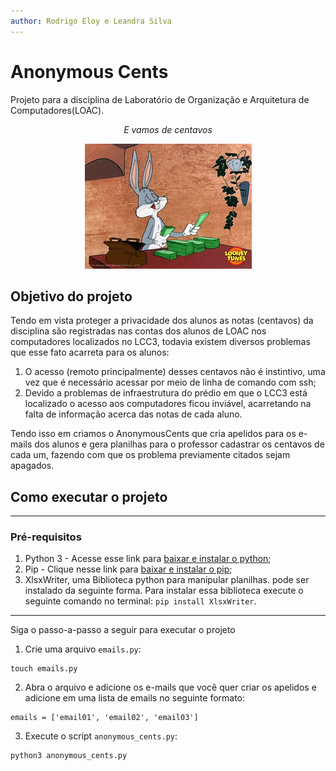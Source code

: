```yaml
---
author: Rodrigo Eloy e Leandra Silva
---
```


# Anonymous Cents
Projeto para a disciplina de Laboratório de Organização e Arquitetura de Computadores(LOAC).

<div align=center>
    <p><i>E vamos de centavos</i></p>
    <img src='./img/perna-longa.gif'>
</div>

## Objetivo do projeto
Tendo em vista proteger a privacidade dos alunos as notas (centavos) da disciplina são registradas nas contas dos alunos de LOAC nos computadores localizados no LCC3, todavia existem diversos problemas que esse fato acarreta para os alunos:

1. O acesso (remoto principalmente) desses centavos não é instintivo, uma vez que é necessário acessar por meio de linha de comando com ssh;
2. Devido a problemas de infraestrutura do prédio em que o LCC3 está localizado o acesso aos computadores ficou inviável, acarretando na falta de informação acerca das notas de cada aluno.

Tendo isso em criamos o AnonymousCents que cria apelidos para os e-mails dos alunos e gera planilhas para o professor cadastrar os centavos de cada um, fazendo com que os problema previamente citados sejam apagados.

## Como executar o projeto
---
### Pré-requisitos
1. Python 3 - Acesse esse link para [baixar e instalar o python](https://www.python.org/downloads/);
2. Pip - Clique nesse link para [baixar e instalar o pip](https://pip.pypa.io/en/stable/installing/);
3. XlsxWriter, uma Biblioteca python para manipular planilhas. pode ser instalado da seguinte forma. Para instalar essa biblioteca execute o seguinte comando no terminal: `pip install XlsxWriter`.

---
Siga o passo-a-passo a seguir para executar o projeto


1. Crie uma arquivo `emails.py`:

```
touch emails.py
```

2. Abra o arquivo e adicione os e-mails que você quer criar os apelidos e adicione em uma lista de emails no seguinte formato:

```
emails = ['email01', 'email02', 'email03']
```

3. Execute o script `anonymous_cents.py`:

```
python3 anonymous_cents.py
```

